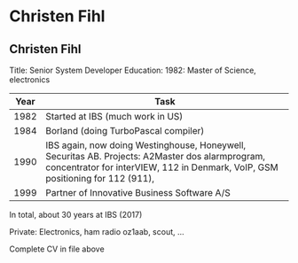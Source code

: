 # Christen Fihl

## Christen Fihl
Title: Senior System Developer
Education: 1982: Master of Science, electronics

Year | Task
---- | ------------------------------------------
1982 | Started at IBS (much work in US)
1984 | Borland (doing TurboPascal compiler)
1990 | IBS again, now doing Westinghouse, Honeywell, Securitas AB. Projects: A2Master dos alarmprogram, concentrator for interVIEW, 112 in Denmark, VoIP, GSM positioning for 112 (911), 
1999 | Partner of Innovative Business Software A/S

In total, about 30 years at IBS (2017)

Private: Electronics, ham radio oz1aab, scout, …

Complete CV in file above
